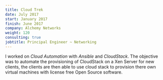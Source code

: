 ```yaml
---
title: Cloud Trek
date: July 2017
start: January 2017
finish: June 2017
company: Alchemy Networks
weight: 120
consulting: true
jobtitle: Principal Engineer ~ Networking
---
```


I worked on _Cloud Automation_ with _Ansible_ and _CloudStack_. The
objective was to automate the provisioning of CloudStack on a Xen
Server for new clients, the clients are then able to use cloud stack
to provision there own virtual machines with license free Open Source
software. 
